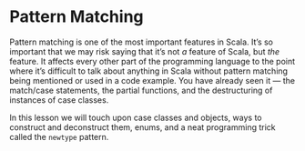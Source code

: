 # Pattern Matching

Pattern matching is one of the most important features in Scala. 
It’s so important that we may risk saying that it’s not *a* feature of Scala,  but *the* feature. 
It affects every other part of the programming language to the point where it’s difficult to talk about anything in Scala 
without pattern matching being mentioned or used in a code example. 
You have already seen it — the match/case statements, the partial functions, and the destructuring of instances of case 
classes.

In this lesson we will touch upon case classes and objects, ways to construct and deconstruct them, enums, and a neat 
programming trick called the `newtype` pattern.  